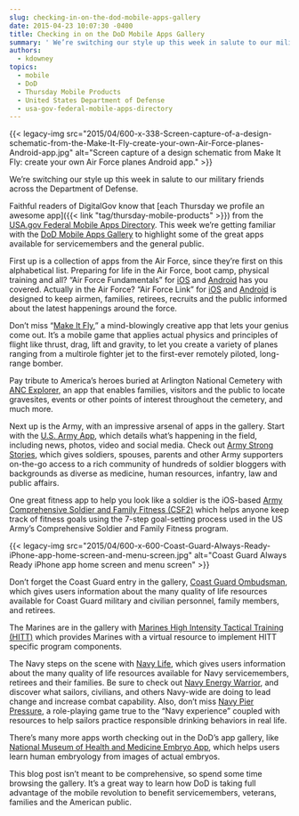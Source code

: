 ```yaml
---
slug: checking-in-on-the-dod-mobile-apps-gallery
date: 2015-04-23 10:07:30 -0400
title: Checking in on the DoD Mobile Apps Gallery
summary: ' We’re switching our style up this week in salute to our military friends across the Department of Defense. Faithful readers of DigitalGov know that each Thursday we profile an awesome app from the'
authors:
  - kdowney
topics:
  - mobile
  - DoD
  - Thursday Mobile Products
  - United States Department of Defense
  - usa-gov-federal-mobile-apps-directory
---
```


{{< legacy-img src="2015/04/600-x-338-Screen-capture-of-a-design-schematic-from-the-Make-It-Fly-create-your-own-Air-Force-planes-Android-app.jpg" alt="Screen capture of a design schematic from Make It Fly: create your own Air Force planes Android app." >}}

We’re switching our style up this week in salute to our military friends across the Department of Defense.

Faithful readers of DigitalGov know that [each Thursday we profile an awesome app]({{< link "tag/thursday-mobile-products" >}}) from the [USA.gov Federal Mobile Apps Directory](http://www.usa.gov/mobileapps.shtml). This week we’re getting familiar with the [DoD Mobile Apps Gallery](http://www.defense.gov/developer/appsgallery.aspx) to highlight some of the great apps available for servicemembers and the general public.

First up is a collection of apps from the Air Force, since they’re first on this alphabetical list. Preparing for life in the Air Force, boot camp, physical training and all? “Air Force Fundamentals” for [iOS](https://itunes.apple.com/us/app/us-air-force-airman-fundamentals/id440526037?mt=8) and [Android](https://play.google.com/store/apps/details?id=com.gdit.AETC&hl=en) has you covered. Actually in the Air Force? “Air Force Link” for [iOS](https://itunes.apple.com/us/app/af-link/id549784285?mt=8&ls=1) and [Android](https://play.google.com/store/apps/details?id=com.doapps.android.mln.MLN_3bdee24abe453bc4de4ccd4d104648eb&feature=search_result#?t=W251bGwsMSwyLDEsImNvbS5kb2FwcHMuYW5kcm9pZC5tbG4uTUxOXzNiZGVlMjRhYmU0NTNiYzRkZTRjY2Q0ZDEwNDY0OGViIl0.) is designed to keep airmen, families, retirees, recruits and the public informed about the latest happenings around the force.

Don’t miss “[Make It Fly](http://www.airforce.com/makeitfly/support/),” a mind-blowingly creative app that lets your genius come out. It’s a mobile game that applies actual physics and principles of flight like thrust, drag, lift and gravity, to let you create a variety of planes ranging from a multirole fighter jet to the first-ever remotely piloted, long-range bomber.

Pay tribute to America’s heroes buried at Arlington National Cemetery with [ANC Explorer](http://www.arlingtoncemetery.mil/Explore-the-Cemetery/Find-a-Grave), an app that enables families, visitors and the public to locate gravesites, events or other points of interest throughout the cemetery, and much more.

Next up is the Army, with an impressive arsenal of apps in the gallery. Start with the [U.S. Army App](http://www.army.mil/mobile/), which details what’s happening in the field, including news, photos, video and social media. Check out [Army Strong Stories](http://www.army.mil/mobile/strongstories.html), which gives soldiers, spouses, parents and other Army supporters on-the-go access to a rich community of hundreds of soldier bloggers with backgrounds as diverse as medicine, human resources, infantry, law and public affairs.

One great fitness app to help you look like a soldier is the iOS-based [Army Comprehensive Soldier and Family Fitness (CSF2)](http://csf2.army.mil/downloads-apps.html) which helps anyone keep track of fitness goals using the 7-step goal-setting process used in the US Army&#8217;s Comprehensive Soldier and Family Fitness program.

{{< legacy-img src="2015/04/600-x-600-Coast-Guard-Always-Ready-iPhone-app-home-screen-and-menu-screen.jpg" alt="Coast Guard Always Ready iPhone app home screen and menu screen" >}}

Don’t forget the Coast Guard entry in the gallery, [Coast Guard Ombudsman](http://www.uscg.mil/worklife/ombudsman_app.asp), which gives users information about the many quality of life resources available for Coast Guard military and civilian personnel, family members, and retirees.

The Marines are in the gallery with [Marines High Intensity Tactical Training (HITT)](http://www.marines.mil/News/Messages/MessagesDisplay/tabid/13286/Article/161514/semper-fit-mrs-announces-availability-of-the-high-intensity-tactical-training-h.aspx) which provides Marines with a virtual resource to implement HITT specific program components.

The Navy steps on the scene with [Navy Life](http://www.navy.mil/submit/display.asp?story_id=62440), which gives users information about the many quality of life resources available for Navy servicemembers, retirees and their families. Be sure to check out [Navy Energy Warrior](http://greenfleet.dodlive.mil/energy/energywarrior/), and discover what sailors, civilians, and others Navy-wide are doing to lead change and increase combat capability. Also, don’t miss [Navy Pier Pressure](http://www.navy.mil/submit/display.asp?story_id=79518), a role-playing game true to the “Navy experience” coupled with resources to help sailors practice responsible drinking behaviors in real life.

There’s many more apps worth checking out in the DoD’s app gallery, like [National Museum of Health and Medicine Embryo App](http://www.medicalmuseum.mil/index.cfm?p=media.news.article.embryo_app_debuts), which helps users learn human embryology from images of actual embryos.

This blog post isn’t meant to be comprehensive, so spend some time browsing the gallery. It&#8217;s a great way to learn how DoD is taking full advantage of the mobile revolution to benefit servicemembers, veterans, families and the American public.